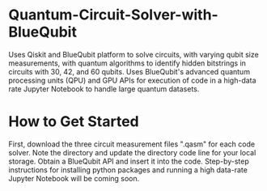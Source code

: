 # Quantum-Circuit-Solver-with-BlueQubit
Uses Qiskit and BlueQubit platform to solve circuits, with varying qubit size measurements, with quantum algorithms to identify hidden bitstrings in circuits with 30, 42, and 60 qubits. Uses BlueQubit's advanced quantum processing units (QPU) and GPU APIs for execution of code in a high-data rate Jupyter Notebook to handle large quantum datasets.

# How to Get Started
First, download the three circuit measurement files ".qasm" for each code solver. Note the directory and update the directory code line for your local storage. Obtain a BlueQubit API and insert it into the code. Step-by-step instructions for installing python packages and running a high data-rate Jupyter Notebook will be coming soon. 
